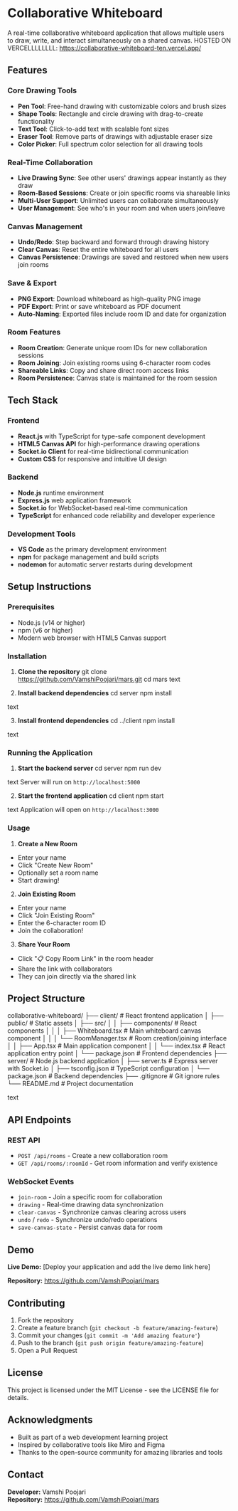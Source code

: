 # Collaborative Whiteboard

A real-time collaborative whiteboard application that allows multiple users to draw, write, and interact simultaneously on a shared canvas.
HOSTED ON VERCELLLLLLLL: https://collaborative-whiteboard-ten.vercel.app/
##  Features

### Core Drawing Tools
- **Pen Tool**: Free-hand drawing with customizable colors and brush sizes
- **Shape Tools**: Rectangle and circle drawing with drag-to-create functionality  
- **Text Tool**: Click-to-add text with scalable font sizes
- **Eraser Tool**: Remove parts of drawings with adjustable eraser size
- **Color Picker**: Full spectrum color selection for all drawing tools

### Real-Time Collaboration
- **Live Drawing Sync**: See other users' drawings appear instantly as they draw
- **Room-Based Sessions**: Create or join specific rooms via shareable links
- **Multi-User Support**: Unlimited users can collaborate simultaneously
- **User Management**: See who's in your room and when users join/leave

### Canvas Management
- **Undo/Redo**: Step backward and forward through drawing history
- **Clear Canvas**: Reset the entire whiteboard for all users
- **Canvas Persistence**: Drawings are saved and restored when new users join rooms

### Save & Export
- **PNG Export**: Download whiteboard as high-quality PNG image
- **PDF Export**: Print or save whiteboard as PDF document
- **Auto-Naming**: Exported files include room ID and date for organization

### Room Features
- **Room Creation**: Generate unique room IDs for new collaboration sessions
- **Room Joining**: Join existing rooms using 6-character room codes
- **Shareable Links**: Copy and share direct room access links
- **Room Persistence**: Canvas state is maintained for the room session

##  Tech Stack

### Frontend
- **React.js** with TypeScript for type-safe component development
- **HTML5 Canvas API** for high-performance drawing operations
- **Socket.io Client** for real-time bidirectional communication
- **Custom CSS** for responsive and intuitive UI design

### Backend
- **Node.js** runtime environment
- **Express.js** web application framework
- **Socket.io** for WebSocket-based real-time communication
- **TypeScript** for enhanced code reliability and developer experience

### Development Tools
- **VS Code** as the primary development environment
- **npm** for package management and build scripts
- **nodemon** for automatic server restarts during development

## Setup Instructions

### Prerequisites
- Node.js (v14 or higher)
- npm (v6 or higher)
- Modern web browser with HTML5 Canvas support

### Installation

1. **Clone the repository**
git clone https://github.com/VamshiPoojari/mars.git
cd mars
text

2. **Install backend dependencies**
cd server
npm install

text

3. **Install frontend dependencies**
cd ../client
npm install

text

### Running the Application

1. **Start the backend server**
cd server
npm run dev

text
Server will run on `http://localhost:5000`

2. **Start the frontend application**
cd client
npm start

text
Application will open on `http://localhost:3000`

### Usage

1. **Create a New Room**
- Enter your name
- Click "Create New Room"
- Optionally set a room name
- Start drawing!

2. **Join Existing Room**
- Enter your name
- Click "Join Existing Room"
- Enter the 6-character room ID
- Join the collaboration!

3. **Share Your Room**
- Click "📋 Copy Room Link" in the room header
- Share the link with collaborators
- They can join directly via the shared link

##  Project Structure

collaborative-whiteboard/
├── client/ # React frontend application
│ ├── public/ # Static assets
│ ├── src/
│ │ ├── components/ # React components
│ │ │ ├── Whiteboard.tsx # Main whiteboard canvas component
│ │ │ └── RoomManager.tsx # Room creation/joining interface
│ │ ├── App.tsx # Main application component
│ │ └── index.tsx # React application entry point
│ └── package.json # Frontend dependencies
├── server/ # Node.js backend application
│ ├── server.ts # Express server with Socket.io
│ ├── tsconfig.json # TypeScript configuration
│ └── package.json # Backend dependencies
├── .gitignore # Git ignore rules
└── README.md # Project documentation

text

##  API Endpoints

### REST API
- `POST /api/rooms` - Create a new collaboration room
- `GET /api/rooms/:roomId` - Get room information and verify existence

### WebSocket Events
- `join-room` - Join a specific room for collaboration
- `drawing` - Real-time drawing data synchronization
- `clear-canvas` - Synchronize canvas clearing across users
- `undo` / `redo` - Synchronize undo/redo operations
- `save-canvas-state` - Persist canvas data for room

##  Demo

**Live Demo:** [Deploy your application and add the live demo link here]

**Repository:** https://github.com/VamshiPoojari/mars

##  Contributing

1. Fork the repository
2. Create a feature branch (`git checkout -b feature/amazing-feature`)
3. Commit your changes (`git commit -m 'Add amazing feature'`)
4. Push to the branch (`git push origin feature/amazing-feature`)
5. Open a Pull Request

##  License

This project is licensed under the MIT License - see the LICENSE file for details.

##  Acknowledgments

- Built as part of a web development learning project
- Inspired by collaborative tools like Miro and Figma
- Thanks to the open-source community for amazing libraries and tools

##  Contact

**Developer:** Vamshi Poojari  
**Repository:** https://github.com/VamshiPoojari/mars
